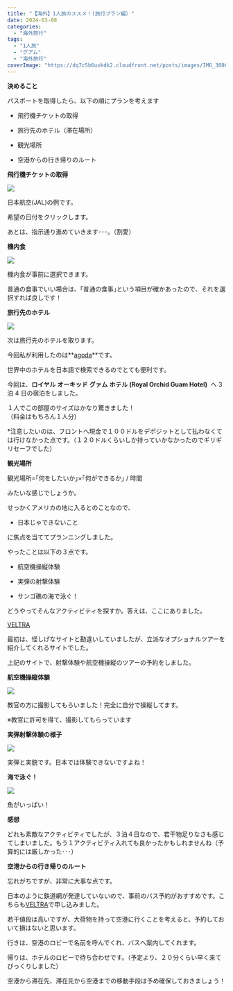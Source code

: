 ```yaml
---
title: "【海外】1人旅のススメ！(旅行プラン編）"
date: 2024-03-08
categories:
  - "海外旅行"
tags:
  - "1人旅"
  - "グアム"
  - "海外旅行"
coverImage: "https://dq7c5b6uxkdk2.cloudfront.net/posts/images/IMG_3806-1024x768-2.jpeg"
---
```


**決めること**

パスポートを取得したら、以下の順にプランを考えます

- 飛行機チケットの取得

- 旅行先のホテル（滞在場所）

- 観光場所

- 空港からの行き帰りのルート

**飛行機チケットの取得**

![](https://dq7c5b6uxkdk2.cloudfront.net/posts/images/スクリーンショット-2024-02-02-15.30.11-1024x780-1.png)

日本航空(JAL)の例です。

希望の日付をクリックします。

あとは、指示通り進めていきます･･･。（割愛）

**機内食**

![](https://dq7c5b6uxkdk2.cloudfront.net/posts/images/IMG_3692-1024x768-1.jpeg)

機内食が事前に選択できます。

普通の食事でいい場合は、｢普通の食事｣という項目が確かあったので、それを選択すれば良しです！

**旅行先のホテル**

![](https://dq7c5b6uxkdk2.cloudfront.net/posts/images/IMG_3727-1024x768-1.jpeg)

次は旅行先のホテルを取ります。

今回私が利用したのは**[agoda](https://www.agoda.com/ja-jp/)**です。

世界中のホテルを日本語で検索できるのでとても便利です。

今回は、**ロイヤル** **オーキッド** **グァム** **ホテル** **(Royal Orchid Guam Hotel)**  へ 3 泊 4 日の宿泊をしました。

１人でこの部屋のサイズはかなり驚きました！  
（料金はもちろん１人分）

\*注意したいのは、フロントへ現金で１００ドルをデポジットとして払わなくては行けなかった点です。（１２０ドルくらいしか持っていかなかったのでギリギリセーフでした）

**観光場所**

観光場所=｢何をしたいか｣×｢何ができるか｣ / 時間

みたいな感じでしょうか。

せっかくアメリカの地に入るとのことなので、

- 日本じゃできないこと

に焦点を当ててプランニングしました。

やったことは以下の３点です。

- 航空機操縦体験

- 実弾の射撃体験

- サンゴ礁の海で泳ぐ！

どうやってそんなアクティビティを探すか。答えは、ここにありました。

[VELTRA](https://www.veltra.com/jp/)

最初は、怪しげなサイトと勘違いしていましたが、立派なオプショナルツアーを紹介してくれるサイトでした。

上記のサイトで、射撃体験や航空機操縦のツアーの予約をしました。

**航空機操縦体験**

![](https://dq7c5b6uxkdk2.cloudfront.net/posts/images/IMG_3806-1024x768-1.jpeg)

教官の方に撮影してもらいました！完全に自分で操縦してます。

※教官に許可を得て、撮影してもらっています

**実弾射撃体験の様子**

![](https://dq7c5b6uxkdk2.cloudfront.net/posts/images/IMG_3861-1024x768-1.jpeg)

実弾と実銃です。日本では体験できないですよね！

**海で泳ぐ！**

![](https://dq7c5b6uxkdk2.cloudfront.net/posts/images/スクリーンショット-2023-10-01-11.46.29-1-1024x580-1.jpg)

魚がいっぱい！

**感想**

どれも素敵なアクティビティでしたが、３泊４日なので、若干物足りなさも感じてしまいました。もう１アクティビティ入れても良かったかもしれませんね（予算的には厳しかった･･･）

**空港からの行き帰りのルート**

忘れがちですが、非常に大事な点です。

日本のように鉄道網が発達していないので、事前のバス予約がおすすめです。こちらも[VELTRA](https://www.veltra.com/jp/)で申し込みました。

若干値段は高いですが、大荷物を持って空港に行くことを考えると、予約しておいて損はないと思います。

行きは、空港のロビーで名前を呼んでくれ、バスへ案内してくれます。

帰りは、ホテルのロビーで待ち合わせです。（予定より、２０分くらい早く来てびっくりしました）

空港から滞在先、滞在先から空港までの移動手段は予め確保しておきましょう！
